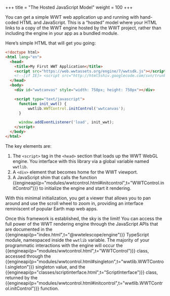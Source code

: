 +++
title = "The Hosted JavaScript Model"
weight = 100
+++

You can get a simple WWT web application up and running with hand-coded HTML and
JavaScript. This is a “hosted” model where your HTML links to a copy of the WWT
engine hosted by the WWT project, rather than including the engine in your app
as a bundled module.

Here’s simple HTML that will get you going:

```html
<!doctype html>
<html lang="en">
  <head>
    <title>My First WWT Application</title>
    <script src="https://web.wwtassets.org/engine/7/wwtsdk.js"></script>
    <!--[if IE]> <script src="http://html5shiv.googlecode.com/svn/trunk/html5.js"></script><![endif]-->
  </head>
  <body>
    <div id="wwtcanvas" style="width: 750px; height: 750px"></div>

    <script type="text/javascript">
      function init_wwt() {
          wwtlib.WWTControl.initControl('wwtcanvas');
      }

      window.addEventListener('load', init_wwt);
    </script>
  </body>
</html>
```

The key elements are:

1. The `<script>` tag in the `<head>` section that loads up the WWT WebGL
   engine. You interface with this library via a global variable named
   `wwtlib`.
2. A `<div>` element that becomes home for the WWT viewport.
3. A JavaScript shim that calls the
   function {{engineapi(p="modules/wwtcontrol.html#initcontrol",t="WWTControl.initControl")}}
   to initialize the engine and start it rendering.

With this minimal initialization, you get a viewer that allows you to pan around
and use the scroll wheel to zoom in, providing an interface reminiscent of
popular Earth map web apps.

Once this framework is established, the sky is the limit! You can access the
full power of the WWT rendering engine through the JavaScript APIs that are
documented in the {{engineapi(p="index.html",t="@wwtelescope/engine")}}
TypeScript module, namespaced inside the `wwtlib` variable. The majority of your
programmatic interactions with the engine will occur
the {{engineapi(p="modules/wwtcontrol.html",t="WWTControl")}}
class, accessed through
the {{engineapi(p="modules/wwtcontrol.html#singleton",t="wwtlib.WWTControl.singleton")}}
singleton value, and
the {{engineapi(p="classes/scriptinterface.html",t="ScriptInterface")}} class,
returned by
the {{engineapi(p="modules/wwtcontrol.html#initcontrol",t="wwtlib.WWTControl.initControl")}}
function.
